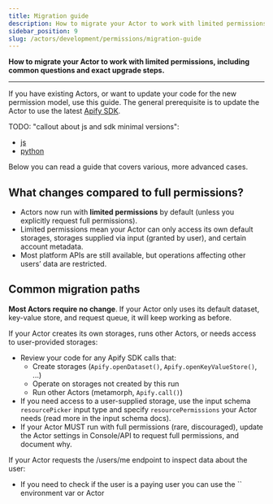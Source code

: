 ```yaml
---
title: Migration guide
description: How to migrate your Actor to work with limited permissions, including common questions and exact upgrade steps.
sidebar_position: 9
slug: /actors/development/permissions/migration-guide
---
```


**How to migrate your Actor to work with limited permissions, including common questions and exact upgrade steps.**

---

If you have existing Actors, or want to update your code for the new permission model, use this guide. The general prerequisite is to update the Actor to use the latest [Apify SDK](https://docs.apify.com/sdk).

TODO: "callout about js and sdk minimal versions":
- [js](https://github.com/apify/apify-sdk-js/releases/tag/apify%403.4.4)
- [python](https://github.com/apify/apify-sdk-python/releases/tag/v3.0.0)

Below you can read a guide that covers various, more advanced cases.

## What changes compared to full permissions?

- Actors now run with **limited permissions** by default (unless you explicitly request full permissions).
- Limited permissions mean your Actor can only access its own default storages, storages supplied via input (granted by user), and certain account metadata.
- Most platform APIs are still available, but operations affecting other users’ data are restricted.

##  Common migration paths

**Most Actors require no change**. If your Actor only uses its default dataset, key-value store, and request queue, it will keep working as before.

If your Actor creates its own storages, runs other Actors, or needs access to user-provided storages:

- Review your code for any Apify SDK calls that:
  - Create storages (`Apify.openDataset()`, `Apify.openKeyValueStore()`, ...)
  - Operate on storages not created by this run
  - Run other Actors (metamorph, `Apify.call()`)
- If you need access to a user-supplied storage, use the input schema `resourcePicker` input type and specify `resourcePermissions` your Actor needs (read more in the input schema docs).
- If your Actor MUST run with full permissions (rare, discouraged), update the Actor settings in Console/API to request full permissions, and document why.

If your Actor requests the /users/me endpoint to inspect data about the user:
- If you need to check if the user is a paying user you can use the `` environment var or Actor
